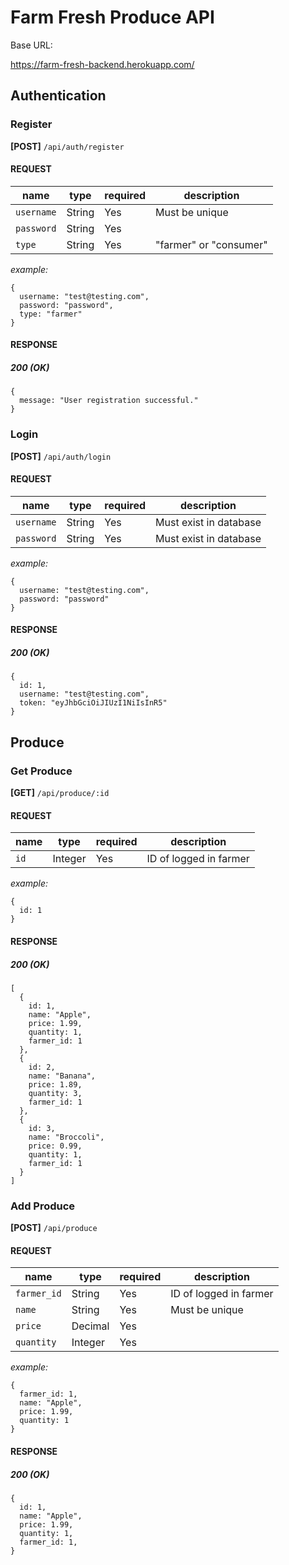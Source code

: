 # Farm Fresh Produce API

Base URL:

https://farm-fresh-backend.herokuapp.com/

## Authentication

### Register

**[POST]** `/api/auth/register`

#### REQUEST

| name       | type   | required | description            |
| ---------- | ------ | -------- | ---------------------- |
| `username` | String | Yes      | Must be unique         |
| `password` | String | Yes      |                        |
| `type`     | String | Yes      | "farmer" or "consumer" |

_example:_

```
{
  username: "test@testing.com",
  password: "password",
  type: "farmer"
}
```

#### RESPONSE

##### 200 (OK)

```
{
  message: "User registration successful."
}
```

### Login

**[POST]** `/api/auth/login`

#### REQUEST

| name       | type   | required | description            |
| ---------- | ------ | -------- | ---------------------- |
| `username` | String | Yes      | Must exist in database |
| `password` | String | Yes      | Must exist in database |

_example:_

```
{
  username: "test@testing.com",
  password: "password"
}
```

#### RESPONSE

##### 200 (OK)

```
{
  id: 1,
  username: "test@testing.com",
  token: "eyJhbGciOiJIUzI1NiIsInR5"
}
```

## Produce

### Get Produce

**[GET]** `/api/produce/:id`

#### REQUEST

| name | type    | required | description            |
| ---- | ------- | -------- | ---------------------- |
| `id` | Integer | Yes      | ID of logged in farmer |

_example:_

```
{
  id: 1
}
```

#### RESPONSE

##### 200 (OK)

```
[
  {
    id: 1,
    name: "Apple",
    price: 1.99,
    quantity: 1,
    farmer_id: 1
  },
  {
    id: 2,
    name: "Banana",
    price: 1.89,
    quantity: 3,
    farmer_id: 1
  },
  {
    id: 3,
    name: "Broccoli",
    price: 0.99,
    quantity: 1,
    farmer_id: 1
  }
]
```

### Add Produce

**[POST]** `/api/produce`

#### REQUEST

| name        | type    | required | description            |
| ----------- | ------- | -------- | ---------------------- |
| `farmer_id` | String  | Yes      | ID of logged in farmer |
| `name`      | String  | Yes      | Must be unique         |
| `price`     | Decimal | Yes      |                        |
| `quantity`  | Integer | Yes      |                        |

_example:_

```
{
  farmer_id: 1,
  name: "Apple",
  price: 1.99,
  quantity: 1
}
```

#### RESPONSE

##### 200 (OK)

```
{
  id: 1,
  name: "Apple",
  price: 1.99,
  quantity: 1,
  farmer_id: 1,
}
```

<!-- ## Farmer

- CRUD produce from my inventory
  - POST e.g.:
    {
    name: "",
    farmer_id: "", // Store user_id in context
    location: "",
    image: ""
    }
  - GET (all, individual item?)
  - PUT e.g.:
    {
    id: "",
    name: "",
    farmer_id: "",
    location: ""
    }
  - DELETE (grab produce_id from route)
- view orders for my produce
  - GET

## Consumer Endpoints

- view produce local to me
  - GET (all produce)
- add produce to shopping cart
  - Context API
- place an order
  - POST e.g.:
    {
    items: [
    { name: "Apple", farmer_id: "1" },
    { name: "Carrot", farmer_id: "1" }
    ],
    consumer_id: 2
    } -->
